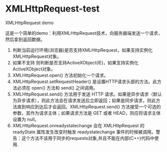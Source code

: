 # XMLHttpRequest-test
XMLHttpRequest demo

这是一个简单的demo：利用XMLHttpRequest技术，向服务器端发送一个请求，然后拿到返回数据。

 1. 判断当前运行环境(浏览器)是否支持XMLHttpRequest，如果支持实例化XMLHttpRequest对象。
 2. 如果不支持 则判断是否支持ActiveXObject(IE)，如果支持实例化ActiveXObject对象。
 3. XMLHttpRequest.open() 方法初始化一个请求。
 4. XMLHttpRequest.setRequestHeader() 是设置HTTP请求头部的方法。此方法必须在  open() 方法和 send()   之间调用。
 5. XMLHttpRequest.send() 方法用于发送 HTTP 请求。如果是异步请求（默认为异步请求），则此方法会在请求发送后立即返回；如果是同步请求，则此方法直到响应到达后才会返回。XMLHttpRequest.send() 方法接受一个可选的参数，其作为请求主体；如果请求方法是 GET 或者 HEAD，则应将请求主体设置为 null。
 6. XMLHttpRequest.onreadystatechange 会在 XMLHttpRequest 的readyState 属性发生改变时触发 readystatechange 事件的时候被调用。警告：这个方法不该用于同步的requests对象,并且不能在内部(C++)代码中使用.